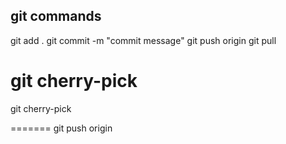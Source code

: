 ## git commands
git add .
git commit -m "commit message"
git push origin <branch-name>
git pull 

# git cherry-pick 
git cherry-pick

=======
git push origin <branch-name>

